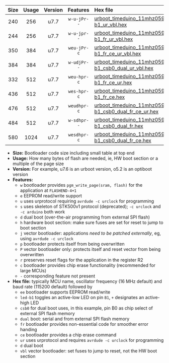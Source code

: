 |Size|Usage|Version|Features|Hex file|
|:-:|:-:|:-:|:-:|:--|
|240|256|u7.7|`w-u-jPr--`|[urboot_timeduino_11mhz0592_19200bps_led-b1_ur_vbl.hex](https://raw.githubusercontent.com/stefanrueger/urboot.hex/main/boards/timeduino/fcpu_11mhz0592/19200_bps/urboot_timeduino_11mhz0592_19200bps_led-b1_ur_vbl.hex)|
|244|256|u7.7|`w-u-jpr--`|[urboot_timeduino_11mhz0592_19200bps_led-b1_fr_ur_vbl.hex](https://raw.githubusercontent.com/stefanrueger/urboot.hex/main/boards/timeduino/fcpu_11mhz0592/19200_bps/urboot_timeduino_11mhz0592_19200bps_led-b1_fr_ur_vbl.hex)|
|350|384|u7.7|`weu-jPr-c`|[urboot_timeduino_11mhz0592_19200bps_ee_led-b1_fr_ce_ur_vbl.hex](https://raw.githubusercontent.com/stefanrueger/urboot.hex/main/boards/timeduino/fcpu_11mhz0592/19200_bps/urboot_timeduino_11mhz0592_19200bps_ee_led-b1_fr_ce_ur_vbl.hex)|
|384|384|u7.7|`w-udjPr--`|[urboot_timeduino_11mhz0592_19200bps_led-b1_csb0_dual_ur_vbl.hex](https://raw.githubusercontent.com/stefanrueger/urboot.hex/main/boards/timeduino/fcpu_11mhz0592/19200_bps/urboot_timeduino_11mhz0592_19200bps_led-b1_csb0_dual_ur_vbl.hex)|
|332|512|u7.7|`weu-hpr-c`|[urboot_timeduino_11mhz0592_19200bps_ee_led-b1_fr_ce_ur.hex](https://raw.githubusercontent.com/stefanrueger/urboot.hex/main/boards/timeduino/fcpu_11mhz0592/19200_bps/urboot_timeduino_11mhz0592_19200bps_ee_led-b1_fr_ce_ur.hex)|
|436|512|u7.7|`wes-hpr-c`|[urboot_timeduino_11mhz0592_19200bps_ee_led-b1_fr_ce.hex](https://raw.githubusercontent.com/stefanrueger/urboot.hex/main/boards/timeduino/fcpu_11mhz0592/19200_bps/urboot_timeduino_11mhz0592_19200bps_ee_led-b1_fr_ce.hex)|
|476|512|u7.7|`weudhpr-c`|[urboot_timeduino_11mhz0592_19200bps_ee_led-b1_csb0_dual_fr_ce_ur.hex](https://raw.githubusercontent.com/stefanrueger/urboot.hex/main/boards/timeduino/fcpu_11mhz0592/19200_bps/urboot_timeduino_11mhz0592_19200bps_ee_led-b1_csb0_dual_fr_ce_ur.hex)|
|484|512|u7.7|`w-sdhpr--`|[urboot_timeduino_11mhz0592_19200bps_led-b1_csb0_dual_fr.hex](https://raw.githubusercontent.com/stefanrueger/urboot.hex/main/boards/timeduino/fcpu_11mhz0592/19200_bps/urboot_timeduino_11mhz0592_19200bps_led-b1_csb0_dual_fr.hex)|
|580|1024|u7.7|`wesdhpr-c`|[urboot_timeduino_11mhz0592_19200bps_ee_led-b1_csb0_dual_fr_ce.hex](https://raw.githubusercontent.com/stefanrueger/urboot.hex/main/boards/timeduino/fcpu_11mhz0592/19200_bps/urboot_timeduino_11mhz0592_19200bps_ee_led-b1_csb0_dual_fr_ce.hex)|

- **Size:** Bootloader code size including small table at top end
- **Usage:** How many bytes of flash are needed, ie, HW boot section or a multiple of the page size
- **Version:** For example, u7.6 is an urboot version, o5.2 is an optiboot version
- **Features:**
  + `w` bootloader provides `pgm_write_page(sram, flash)` for the application at `FLASHEND-4+1`
  + `e` EEPROM read/write support
  + `u` uses urprotocol requiring `avrdude -c urclock` for programming
  + `s` uses skeleton of STK500v1 protocol (deprecated); `-c urclock` and `-c arduino` both work
  + `d` dual boot (over-the-air programming from external SPI flash)
  + `h` hardware boot section: make sure fuses are set for reset to jump to boot section
  + `j` vector bootloader: applications *need to be patched externally*, eg, using `avrdude -c urclock`
  + `p` bootloader protects itself from being overwritten
  + `P` vector bootloader only: protects itself and reset vector from being overwritten
  + `r` preserves reset flags for the application in the register R2
  + `c` bootloader provides chip erase functionality (recommended for large MCUs)
  + `-` corresponding feature not present
- **Hex file:** typically MCU name, oscillator frequency (16 MHz default) and baud rate (115200 default) followed by
  + `ee` bootloader supports EEPROM read/write
  + `led-b1` toggles an active-low LED on pin `B1`, `+` designates an active-high LED
  + `csb0` for dual boot uses, in this example, pin B0 as chip select of external SPI flash memory
  + `dual` boot: serial and from external SPI flash memory
  + `fr` bootloader provides non-essential code for smoother error handing
  + `ce` bootloader provides a chip erase command
  + `ur` uses urprotocol and requires `avrdude -c urclock` for programming
  + `d` dual boot
  + `vbl` vector bootloader: set fuses to jump to reset, not the HW boot section
